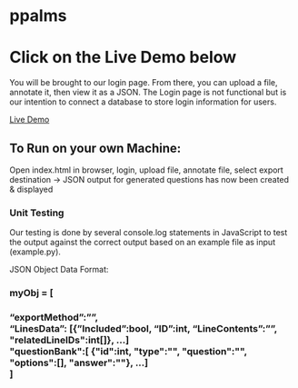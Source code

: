 # ppalms

<h1>Click on the Live Demo below</h1>
<p>You will be brought to our login page. From there, you can upload a file, annotate it, then view it as a JSON.
The Login page is not functional but is our intention to connect a database to store login information for users.</p>

<a href="http://etanetan.github.io/ppalms/">Live Demo</a>

<h2>To Run on your own Machine:</h2>
<p>Open index.html in browser, login, upload file, annotate file, select export destination -> JSON output for generated questions has now been created & displayed</p>

<h3>Unit Testing</h3>
Our testing is done by several console.log statements in JavaScript to test the output against the correct output based on an example file as input (example.py). 



JSON Object Data Format:<br>
<h3>myObj = [<h3>
“exportMethod”:””, <br>
“LinesData”: [{”Included”:bool, “ID”:int, “LineContents”:””, "relatedLineIDs":int[]}, ...] <br>
"questionBank":[ {"id":int, "type":"", "question":"", "options":[], "answer":""}, ...] <br>
]<br>
 
